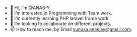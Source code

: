 - 👋 Hi, I’m @ANAS-Y
- 👀 I’m interested in Programming with Team work.
- 🌱 I’m currently learning PHP laravel frame work
- 💞️ I’m looking to collaborate on different projects.
- 📫 How to reach me, by Email yunusa.anas.ay@gmail.com.

<!---
ANAS-Y/ANAS-Y is a ✨ special ✨ repository because its `README.md` (this file) appears on your GitHub profile.
You can click the Preview link to take a look at your changes.
--->
